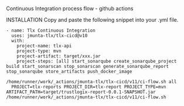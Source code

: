 Continuous Integration process flow - github actions

INSTALLATION
Copy and paste the following snippet into your .yml file.
```
- name: Tlx Continuous Integration
  uses: jmunta-tlx/tlx-cicd@v10
  with:
    project-name: tlx-api
    project-type: mvn
    project-artifact: target/xxx.jar
    project-steps: [all] start_sonarqube create_sonarqube_project build start_sonarscan stop_sonarscan generate_sonarqube_report stop_sonarqube store_artifacts push_docker_image
```
```
/home/runner/work/_actions/jmunta-tlx/tlx-cicd/v11/ci-flow.sh all
  PROJECT=tlx-reports PROJECT_DIR=tlx-report PROJECT_TYPE=mvn ARTIFACT_PATH=target/trustlogix-report-0.0.1-SNAPSHOT.jar /home/runner/work/_actions/jmunta-tlx/tlx-cicd/v11/ci-flow.sh
```